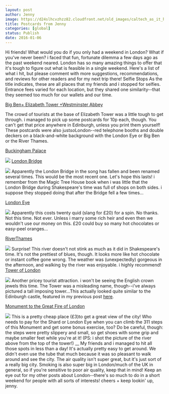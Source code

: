 ```yaml
---
layout: post
author: Jenny
image: https://d24slhcvzhzz82.cloudfront.net/old_images/caltech_as_it_happens/6a0105349b8251970b01bb088ff11a970d.jpg
title: Postcards from Jenny
categories: [global]
status: Publish
date: 2016-01-06
---
```


Hi friends!
What would you do if you only had a weekend in London? What if you've never been?
i faced that fun, fortunate dilemma a few days ago as the past weekend neared. London has so many amazing things to offer that it's tough to figure out what is feasible in a single weekend. Here's a list of what i hit, but please comment with more suggestions, recommendations, and reviews for other readers and for my next trip there!
Selfie Stops
As the title indicates, these are all places that my friends and i stopped for selfies. Entrance fees varied for each location, but they shared one similarity--that they seemed too much for our wallets and our time.

[Big Ben+ Elizabeth Tower +](https://www.parliament.uk/bigben)[Westminster Abbey](https://www.westminster-abbey.org/)

The crowd of tourists at the base of Elizabeth Tower was a little tough to get through. i managed to pick up some postcards for 10p each, though. You can't get that price anywhere in Edinburgh, unless you print them yourself! These postcards were also just*so*London--red telephone booths and double deckers on a black-and-white background with the London Eye or Big Ben or the River Thames.

[Buckingham Palace](https://www.royal.gov.uk/theroyalresidences/buckinghampalace/buckinghampalace.aspx)


![](https://d24slhcvzhzz82.cloudfront.net/old_images/6a0105349b8251970b01b7c7ebba50970b-500wi.jpg)
[London Bridge](https://en.wikipedia.org/wiki/London_Bridge)


![](https://d24slhcvzhzz82.cloudfront.net/old_images/caltech_as_it_happens/6a0105349b8251970b01b8d17593f5970c.jpg)
Apparently the London Bridge in the song has fallen and been renamed several times. This would be the most recent one. Let's hope this lasts! i remember from the Magic Tree House book when i was little that the London Bridge during Shakespeare's time was full of shops on both sides. i suppose they stopped doing that after the Bridge fell a few times...

[London Eye](https://www.londoneye.com/)


![](https://d24slhcvzhzz82.cloudfront.net/old_images/6a0105349b8251970b01bb088ff052970d-500wi.jpg)
Apparently this costs twenty quid (slang for £20) for a spin. No thanks. Not this time. Not ever. Unless i marry some rich heir and even then we wouldn't use our money on this. £20 could buy so many hot chocolates or easy-peel oranges...

[RiverThames](https://www.visitthames.co.uk/about-the-river)


![](https://d24slhcvzhzz82.cloudfront.net/old_images/caltech_as_it_happens/6a0105349b8251970b01b7c7ebba8f970b.jpg)
Surprise! This river doesn't not stink as much as it did in Shakespeare's time. It's not the prettiest of blues, though. It looks more like hot chocolate or instant coffee gone wrong. The weather was (unexpectedly) gorgeous in the afternoon, and walking by the river was enjoyable. i highly recommend!
[Tower of London](https://www.hrp.org.uk/TowerOfLondon/)


![](https://d24slhcvzhzz82.cloudfront.net/old_images/caltech_as_it_happens/6a0105349b8251970b01b7c7ebba98970b.jpg)
Another pricey tourist attraction. i won't be seeing the English crown jewels this time. The Tower was a misleading name, though--i've always pictured a tall imposing tower...This actually looked quite similar to the Edinburgh castle, featured in my previous post [here](https://caltech.typepad.com/caltech_as_it_happens/2015/10/pfj-the-edinburgh-tourist.html#more).

[Monument to the Great Fire of London](https://www.themonument.info/)


![](https://d24slhcvzhzz82.cloudfront.net/old_images/caltech_as_it_happens/6a0105349b8251970b01b7c7ebbabc970b.jpg)
This is a pretty cheap place (£3)to get a great view of the city! Who needs to pay for the Shard or London Eye when you can climb the 311 steps of this Monument and get some bonus exercise, too? Do be careful, though: the steps were pretty slippery and small, so get shoes with some grip and maybe smaller feet while you're at it! (PS: i shot the picture of the river above from the top of the tower!)
__
My friends and i managed to hit all those spots in less than a day! It's actually pretty easy to get around. We didn't even use the tube that much because it was so pleasant to walk around and see the city. The air quality isn't super great, but it's just sort of a really big city. Smoking is also super big in London/much of the UK in general, so if you're sensitive to poor air quality, keep that in mind!
Keep an eye out for my other posts about London--there's so much to do in a short weekend for people with all sorts of interests!
cheers + keep lookin' up,
jenny.

